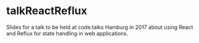 # talkReactReflux
Slides for a talk to be held at code.talks Hamburg in 2017 about using React and Reflux for state handling in web applications.
